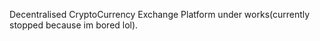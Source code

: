 Decentralised CryptoCurrency Exchange Platform under works(currently stopped because im bored lol).
